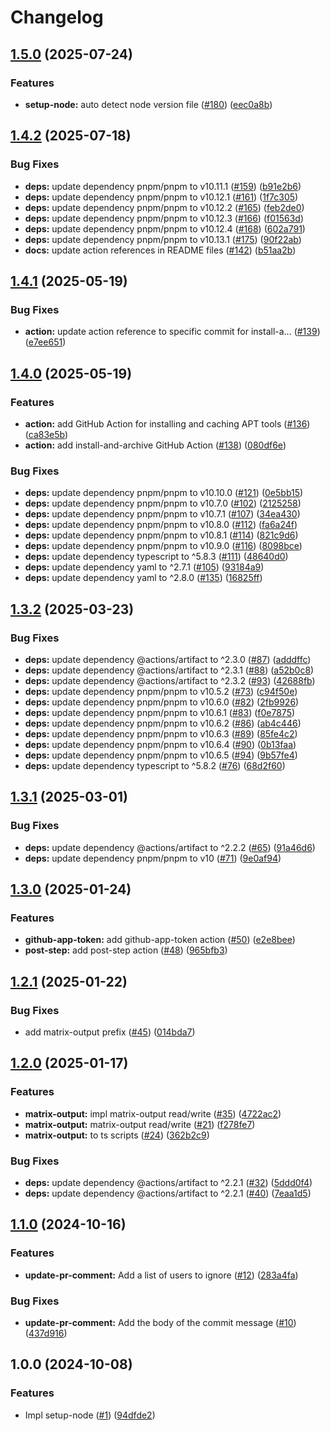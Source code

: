 # Changelog

## [1.5.0](https://github.com/shiron-dev/actions/compare/v1.4.2...v1.5.0) (2025-07-24)


### Features

* **setup-node:** auto detect node version file ([#180](https://github.com/shiron-dev/actions/issues/180)) ([eec0a8b](https://github.com/shiron-dev/actions/commit/eec0a8bb01673eebc9feaf1dd16dae67a5e9ceae))

## [1.4.2](https://github.com/shiron-dev/actions/compare/v1.4.1...v1.4.2) (2025-07-18)


### Bug Fixes

* **deps:** update dependency pnpm/pnpm to v10.11.1 ([#159](https://github.com/shiron-dev/actions/issues/159)) ([b91e2b6](https://github.com/shiron-dev/actions/commit/b91e2b6fc4e872e06478777e6468519ac9a8a84e))
* **deps:** update dependency pnpm/pnpm to v10.12.1 ([#161](https://github.com/shiron-dev/actions/issues/161)) ([1f7c305](https://github.com/shiron-dev/actions/commit/1f7c3057e35ac70177c9e33169523566c7704c87))
* **deps:** update dependency pnpm/pnpm to v10.12.2 ([#165](https://github.com/shiron-dev/actions/issues/165)) ([feb2de0](https://github.com/shiron-dev/actions/commit/feb2de07b2849f3d71114ad6a9d6d15d5d686690))
* **deps:** update dependency pnpm/pnpm to v10.12.3 ([#166](https://github.com/shiron-dev/actions/issues/166)) ([f01563d](https://github.com/shiron-dev/actions/commit/f01563dd97b776994969ba97d7c58d2b6e29a973))
* **deps:** update dependency pnpm/pnpm to v10.12.4 ([#168](https://github.com/shiron-dev/actions/issues/168)) ([602a791](https://github.com/shiron-dev/actions/commit/602a7917c81133bcbc5283d5c68855ee68aa67a8))
* **deps:** update dependency pnpm/pnpm to v10.13.1 ([#175](https://github.com/shiron-dev/actions/issues/175)) ([90f22ab](https://github.com/shiron-dev/actions/commit/90f22ab257cf265bcebec00f7f48abd90b57fb4c))
* **docs:** update action references in README files ([#142](https://github.com/shiron-dev/actions/issues/142)) ([b51aa2b](https://github.com/shiron-dev/actions/commit/b51aa2baf9402482d722eddc6b1c644d5852b643))

## [1.4.1](https://github.com/shiron-dev/actions/compare/v1.4.0...v1.4.1) (2025-05-19)


### Bug Fixes

* **action:** update action reference to specific commit for install-a… ([#139](https://github.com/shiron-dev/actions/issues/139)) ([e7ee651](https://github.com/shiron-dev/actions/commit/e7ee6518b078b955bfe4643c335a7a54644bbc8c))

## [1.4.0](https://github.com/shiron-dev/actions/compare/v1.3.2...v1.4.0) (2025-05-19)


### Features

* **action:** add GitHub Action for installing and caching APT tools ([#136](https://github.com/shiron-dev/actions/issues/136)) ([ca83e5b](https://github.com/shiron-dev/actions/commit/ca83e5b2d23fd2be69759fe8ef08509d0a26f113))
* **action:** add install-and-archive GitHub Action ([#138](https://github.com/shiron-dev/actions/issues/138)) ([080df6e](https://github.com/shiron-dev/actions/commit/080df6e3c260aebe94589184ee8de836787cdc95))


### Bug Fixes

* **deps:** update dependency pnpm/pnpm to v10.10.0 ([#121](https://github.com/shiron-dev/actions/issues/121)) ([0e5bb15](https://github.com/shiron-dev/actions/commit/0e5bb15200e7349f05f75cbdf63ca0d2c96f5ecd))
* **deps:** update dependency pnpm/pnpm to v10.7.0 ([#102](https://github.com/shiron-dev/actions/issues/102)) ([2125258](https://github.com/shiron-dev/actions/commit/2125258d9cd5901b043bc3e7d7e985d210ef63b0))
* **deps:** update dependency pnpm/pnpm to v10.7.1 ([#107](https://github.com/shiron-dev/actions/issues/107)) ([34ea430](https://github.com/shiron-dev/actions/commit/34ea4303b1a8a5e1579c6d65c7036ba6bb00f6a0))
* **deps:** update dependency pnpm/pnpm to v10.8.0 ([#112](https://github.com/shiron-dev/actions/issues/112)) ([fa6a24f](https://github.com/shiron-dev/actions/commit/fa6a24f16b9be3af558ec6ff67cff892cd68f079))
* **deps:** update dependency pnpm/pnpm to v10.8.1 ([#114](https://github.com/shiron-dev/actions/issues/114)) ([821c9d6](https://github.com/shiron-dev/actions/commit/821c9d6835cf3b96090a95c2570b1f2cf643d51e))
* **deps:** update dependency pnpm/pnpm to v10.9.0 ([#116](https://github.com/shiron-dev/actions/issues/116)) ([8098bce](https://github.com/shiron-dev/actions/commit/8098bce8948f25f76b01f35dc900988d7bfe72b5))
* **deps:** update dependency typescript to ^5.8.3 ([#111](https://github.com/shiron-dev/actions/issues/111)) ([48640d0](https://github.com/shiron-dev/actions/commit/48640d0d6da6e82acafbe825070c093a911b00ce))
* **deps:** update dependency yaml to ^2.7.1 ([#105](https://github.com/shiron-dev/actions/issues/105)) ([93184a9](https://github.com/shiron-dev/actions/commit/93184a962a2573eb1f4578c925788d5ed59c7968))
* **deps:** update dependency yaml to ^2.8.0 ([#135](https://github.com/shiron-dev/actions/issues/135)) ([16825ff](https://github.com/shiron-dev/actions/commit/16825ff56f2ce251c87fab97fef11e16d74e960c))

## [1.3.2](https://github.com/shiron-dev/actions/compare/v1.3.1...v1.3.2) (2025-03-23)


### Bug Fixes

* **deps:** update dependency @actions/artifact to ^2.3.0 ([#87](https://github.com/shiron-dev/actions/issues/87)) ([adddffc](https://github.com/shiron-dev/actions/commit/adddffca088f367d81953c4302f63fca85e59930))
* **deps:** update dependency @actions/artifact to ^2.3.1 ([#88](https://github.com/shiron-dev/actions/issues/88)) ([a52b0c8](https://github.com/shiron-dev/actions/commit/a52b0c81aa8f7d61f33b2493518b9a063e60606a))
* **deps:** update dependency @actions/artifact to ^2.3.2 ([#93](https://github.com/shiron-dev/actions/issues/93)) ([42688fb](https://github.com/shiron-dev/actions/commit/42688fba51bde2ee4c7e0b02d31e0084d1747845))
* **deps:** update dependency pnpm/pnpm to v10.5.2 ([#73](https://github.com/shiron-dev/actions/issues/73)) ([c94f50e](https://github.com/shiron-dev/actions/commit/c94f50ef2e369b69c6f02d47eec942ea48495633))
* **deps:** update dependency pnpm/pnpm to v10.6.0 ([#82](https://github.com/shiron-dev/actions/issues/82)) ([2fb9926](https://github.com/shiron-dev/actions/commit/2fb9926a801c9657d2c8fa8b7edfaf1b7305f7ea))
* **deps:** update dependency pnpm/pnpm to v10.6.1 ([#83](https://github.com/shiron-dev/actions/issues/83)) ([f0e7875](https://github.com/shiron-dev/actions/commit/f0e7875f0ea17034e60d492621834ea31844b9fd))
* **deps:** update dependency pnpm/pnpm to v10.6.2 ([#86](https://github.com/shiron-dev/actions/issues/86)) ([ab4c446](https://github.com/shiron-dev/actions/commit/ab4c446d832af22d5771eb06d65832e63dd10fb8))
* **deps:** update dependency pnpm/pnpm to v10.6.3 ([#89](https://github.com/shiron-dev/actions/issues/89)) ([85fe4c2](https://github.com/shiron-dev/actions/commit/85fe4c238ccc9a4c30f41e5622219567c6435d64))
* **deps:** update dependency pnpm/pnpm to v10.6.4 ([#90](https://github.com/shiron-dev/actions/issues/90)) ([0b13faa](https://github.com/shiron-dev/actions/commit/0b13faad70133dde60817d5d93d5218c5bc3a4dc))
* **deps:** update dependency pnpm/pnpm to v10.6.5 ([#94](https://github.com/shiron-dev/actions/issues/94)) ([9b57fe4](https://github.com/shiron-dev/actions/commit/9b57fe44fad23a33a4ddc6a377ae70c11f439ea7))
* **deps:** update dependency typescript to ^5.8.2 ([#76](https://github.com/shiron-dev/actions/issues/76)) ([68d2f60](https://github.com/shiron-dev/actions/commit/68d2f606f702108b71ad941a93b10804e92d50f4))

## [1.3.1](https://github.com/shiron-dev/actions/compare/v1.3.0...v1.3.1) (2025-03-01)


### Bug Fixes

* **deps:** update dependency @actions/artifact to ^2.2.2 ([#65](https://github.com/shiron-dev/actions/issues/65)) ([91a46d6](https://github.com/shiron-dev/actions/commit/91a46d6c4e277f38a1797debe008df3d26538bd2))
* **deps:** update dependency pnpm/pnpm to v10 ([#71](https://github.com/shiron-dev/actions/issues/71)) ([9e0af94](https://github.com/shiron-dev/actions/commit/9e0af9486ac84acce31fa64368c2ad5d53a51b5b))

## [1.3.0](https://github.com/shiron-dev/actions/compare/v1.2.1...v1.3.0) (2025-01-24)


### Features

* **github-app-token:** add github-app-token action ([#50](https://github.com/shiron-dev/actions/issues/50)) ([e2e8bee](https://github.com/shiron-dev/actions/commit/e2e8bee506131e969fab0b65273f6dcd47cc84c0))
* **post-step:** add post-step action ([#48](https://github.com/shiron-dev/actions/issues/48)) ([965bfb3](https://github.com/shiron-dev/actions/commit/965bfb3962198b81dc1bd9bf5b32edb2bde071a1))

## [1.2.1](https://github.com/shiron-dev/actions/compare/v1.2.0...v1.2.1) (2025-01-22)


### Bug Fixes

* add matrix-output prefix ([#45](https://github.com/shiron-dev/actions/issues/45)) ([014bda7](https://github.com/shiron-dev/actions/commit/014bda792232605a74cf26bf31fc056590eb9ba6))

## [1.2.0](https://github.com/shiron-dev/actions/compare/v1.1.0...v1.2.0) (2025-01-17)


### Features

* **matrix-output:** impl matrix-output read/write ([#35](https://github.com/shiron-dev/actions/issues/35)) ([4722ac2](https://github.com/shiron-dev/actions/commit/4722ac2cb5013987d6116e913bc7b715e49683fc))
* **matrix-output:** matrix-output read/write ([#21](https://github.com/shiron-dev/actions/issues/21)) ([f278fe7](https://github.com/shiron-dev/actions/commit/f278fe78a9f53e6400949b096733c956c053e6c7))
* **matrix-output:** to ts scripts ([#24](https://github.com/shiron-dev/actions/issues/24)) ([362b2c9](https://github.com/shiron-dev/actions/commit/362b2c98dbc683577ff1663631274e2789a1cc19))


### Bug Fixes

* **deps:** update dependency @actions/artifact to ^2.2.1 ([#32](https://github.com/shiron-dev/actions/issues/32)) ([5ddd0f4](https://github.com/shiron-dev/actions/commit/5ddd0f46ceb511cd7b2f77b5b91ce9b9563949b6))
* **deps:** update dependency @actions/artifact to ^2.2.1 ([#40](https://github.com/shiron-dev/actions/issues/40)) ([7eaa1d5](https://github.com/shiron-dev/actions/commit/7eaa1d50f5e6d87f360c7ac98c27ae1a4bf9a8c8))

## [1.1.0](https://github.com/shiron-dev/actions/compare/v1.0.0...v1.1.0) (2024-10-16)


### Features

* **update-pr-comment:** Add a list of users to ignore ([#12](https://github.com/shiron-dev/actions/issues/12)) ([283a4fa](https://github.com/shiron-dev/actions/commit/283a4fa4501b4222b6e4b7d433e0e1d90f6f534a))


### Bug Fixes

* **update-pr-comment:** Add the body of the commit message ([#10](https://github.com/shiron-dev/actions/issues/10)) ([437d916](https://github.com/shiron-dev/actions/commit/437d91649ba13878f27e3dea3e47e669f594f743))

## 1.0.0 (2024-10-08)


### Features

* Impl setup-node ([#1](https://github.com/shiron-dev/actions/issues/1)) ([94dfde2](https://github.com/shiron-dev/actions/commit/94dfde22edd69f8fd48f7477f8a6d2816a955633))
